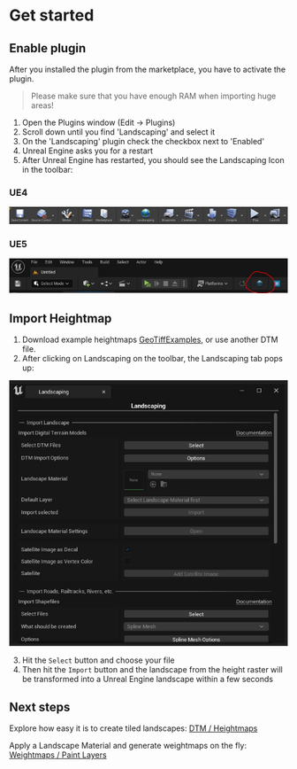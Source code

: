 # Get started

## Enable plugin

After you installed the plugin from the marketplace, you have to activate the plugin.

> Please make sure that you have enough RAM when importing huge areas!

1) Open the Plugins window (Edit -> Plugins)
2) Scroll down until you find 'Landscaping' and select it
3) On the 'Landscaping' plugin check the checkbox next to 'Enabled'
4) Unreal Engine asks you for a restart
5) After Unreal Engine has restarted, you should see the Landscaping Icon in the toolbar:

### UE4

![Toolbar with Landscaping](_media/ue4_toolbar_with_landscaping.jpg)

### UE5

![Toolbar with Landscaping](_media/ue5_toolbar_with_landscaping.jpg)

## Import Heightmap

1) Download example heightmaps [GeoTiffExamples](https://cloud.ludicdrive.com/s/4HQPy8phBTxEL4z/download), or use another DTM file.
2) After clicking on Landscaping on the toolbar, the Landscaping tab pops up:

![Landscaping Tab](_media/ue5_landscaping_tab.jpg)

3) Hit the `Select` button and choose your file
4) Then hit the `Import` button and the landscape from the height raster will be transformed into a Unreal Engine landscape within a few seconds

## Next steps

Explore how easy it is to create tiled landscapes: [DTM / Heightmaps](heights.md?id=heights)

Apply a Landscape Material and generate weightmaps on the fly: [Weightmaps / Paint Layers](landcover.md?id=landcover)
